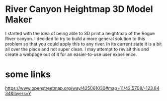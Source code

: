 # River Canyon Heightmap 3D Model Maker

I started with the idea of being able to 3D print a heightmap of the Rogue River canyon. I decided to try to build a more general solution to this problem so that you could apply this to any river. In its current state it is a bit all over the place and not super clean. I may attempt to revisit this and create a webpage out of it for an easier-to-use user experience.

# some links
https://www.openstreetmap.org/way/425061030#map=11/42.5708/-123.8434&layers=Y